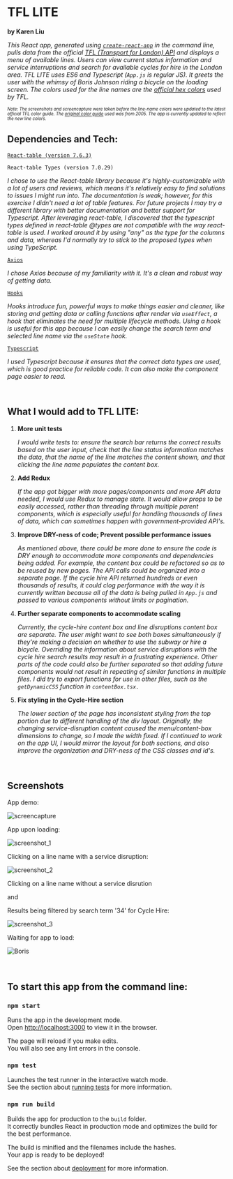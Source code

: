 # TFL LITE
**by Karen Liu**

*This React app, generated using [`create-react-app`](https://github.com/facebookincubator/create-react-app) in the command line, pulls data from the official [TFL (Transport for London) API](https://api.tfl.gov.uk/) and displays a menu of available lines. Users can view current status information and service interruptions and search for available cycles for hire in the London area. TFL LITE uses ES6 and Typescript (`App.js` is regular JS). It greets the user with the whimsy of Boris Johnson riding a bicycle on the loading screen. The colors used for the line names are the [official hex colors](http://content.tfl.gov.uk/tfl-colour-standards-issue04.pdf) used by TFL.*

<sub><sup>*Note: The screenshots and screencapture were taken before the line-name colors were updated to the latest official TFL color guide. The [original color guide](https://rodcorp.typepad.com/rodcorp/2005/07/what_colours_ar.html) used was from 2005. The app is currently updated to reflect the new line colors.* </sup></sub>


## Dependencies and Tech:
[`React-table (version 7.6.3)`](https://www.npmjs.com/package/react-table)

`React-table Types (version 7.0.29)`

*I chose to use the React-table library because it's highly-customizable with a lot of users and reviews, which means it's relatively easy to find solutions to issues I might run into. The documentation is weak; however, for this exercise I didn't need a lot of table features. For future projects I may try a different library with better documentation and better support for Typescript. After leveraging react-table, I discovered that the typescript types defined in react-table @types are not compatible with the way react-table is used. I worked around it by using "any" as the type for the columns and data, whereas I'd normally try to stick to the proposed types when using TypeScript.*

[`Axios`](https://github.com/axios/axios)

*I chose Axios because of my familiarity with it. It's a clean and robust way of getting data.*

[`Hooks`](https://reactjs.org/docs/hooks-overview.html)

*Hooks introduce fun, powerful ways to make things easier and cleaner, like storing and getting data or calling functions after render via `useEffect`, a hook that eliminates the need for multiple lifecycle methods. Using a hook is useful for this app because I can easily change the search term and selected line name via the `useState` hook.*

[`Typescript`](https://www.typescriptlang.org/docs/)

*I used Typescript because it ensures that the correct data types are used, which is good practice for reliable code. It can also make the component page easier to read.*

<br />

## What I would add to TFL LITE:

1. **More unit tests**

    *I would write tests to: ensure the search bar returns the correct results based on the user input, check that the line status information matches the data, that the name of the line matches the content shown, and that clicking the line name populates the content box.*

2. **Add Redux**
    
    *If the app got bigger with more pages/components and more API data needed, I would use Redux to manage state. It would allow props to be easily accessed, rather than threading through multiple parent components, which is especially useful for handling thousands of lines of data, which can sometimes happen with government-provided API's.*

3. **Improve DRY-ness of code; Prevent possible performance issues**
    
    *As mentioned above, there could be more done to ensure the code is DRY enough to accommodate more components and dependencies being added. For example, the content box could be refactored so as to be reused by new pages. The API calls could be organized into a separate page. If the cycle hire API returned hundreds or even thousands of results, it could clog performance with the way it is currently written because all of the data is being pulled in `App.js` and passed to various components without limits or pagination.*

4. **Further separate components to accommodate scaling**
    
    *Currently, the cycle-hire content box and line disruptions content box are separate. The user might want to see both boxes simultaneously if they're making a decision on whether to use the subway or hire a bicycle. Overriding the information about service disruptions with the cycle hire search results may result in a frustrating experience. Other parts of the code could also be further separated so that adding future components would not result in repeating of similar functions in multiple files. I did try to export functions for use in other files, such as the `getDynamicCSS` function in `contentBox.tsx.`*

5. **Fix styling in the Cycle-Hire section**

    *The lower section of the page has inconsistent styling from the top portion due to different handling of the div layout. Originally, the changing service-disruption content caused the menu/content-box dimensions to change, so I made the width fixed. If I continued to work on the app UI, I would mirror the layout for both sections, and also improve the organization and DRY-ness of the CSS classes and id's.*


<br />

## Screenshots

App demo:
<br />

![screencapture](public/demo.gif)

App upon loading:
<br />


![screenshot_1](public/tfl-lite_screenshot_1.png)

Clicking on a line name with a service disruption:
<br />

![screenshot_2](public/tfl-lite_screenshot_2.png)

Clicking on a line name without a service disrution 

and

Results being filtered by search term '34' for Cycle Hire:
<br />

![screenshot_3](public/tfl-lite_screenshot_3.png)

Waiting for app to load:
<br />

![Boris](public/boris-screenshot.png)

<br />

## To start this app from the command line:

### `npm start`

Runs the app in the development mode.\
Open [http://localhost:3000](http://localhost:3000) to view it in the browser.

The page will reload if you make edits.\
You will also see any lint errors in the console.

### `npm test`

Launches the test runner in the interactive watch mode.\
See the section about [running tests](https://facebook.github.io/create-react-app/docs/running-tests) for more information.

### `npm run build`

Builds the app for production to the `build` folder.\
It correctly bundles React in production mode and optimizes the build for the best performance.

The build is minified and the filenames include the hashes.\
Your app is ready to be deployed!

See the section about [deployment](https://facebook.github.io/create-react-app/docs/deployment) for more information.

